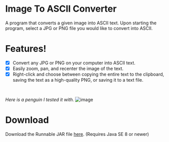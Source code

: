 # Image To ASCII Converter
A program that converts a given image into ASCII text. Upon starting the program, select a JPG or PNG file you would like to convert into ASCII.

# Features!
  - [x] Convert any JPG or PNG on your computer into ASCII text.
  - [x] Easily zoom, pan, and recenter the image of the text.
  - [x] Right-click and choose between copying the entire text to the clipboard, saving the text as a high-quality PNG, or saving it to a text file.
  
&nbsp;

*Here is a penguin I tested it with.*
 ![image](https://user-images.githubusercontent.com/3473945/57742264-79a80980-768e-11e9-92c4-19469290b586.png)
 
# Download
Download the Runnable JAR file [here](https://drive.google.com/uc?export=download&id=1BPsFH1K0Jaa-X95xtQQ-voSi-D5JlD0-). (Requires Java SE 8 or newer)
